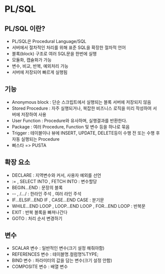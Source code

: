 # PL/SQL

## PL/SQL 이란?
- PL/SQL은 Procedural Language/SQL
- 서버에서 절차적인 처리를 위해 표준 SQL을 확장한 절차적 언어
- 블록(block) 구조로 여러 SQL문을 한번에 실행
- 모듈화, 캡슐화가 가능
- 변수, 비교, 반복, 예외처리 가능
- 서버에 저장되어 빠르게 실행됨

## 기능
- Anonymous block : 단순 스크립트에서 실행되는 블록 서버에 저장되지 않음
- Stored Procedure : 자주 실행되거나, 복잡한 비즈니스 로직을 미리 작성하여 서버에 저장하여 사용
- User Function : Procedure와 유사하며, 실행결과를 반환한다.
- Package : 여러 Procedure, Function 및 변수 등을 하나로 묶음
- Trigger : 테이블이나 뷰에 INSERT, UPDATE, DELETE등이 수행 전 또는 수행 후 자동 실행되는 Procedure
- 뻐스타 => PUSTA

## 확장 요소
- DECLARE : 지역변수와 커서, 사용자 예외를 선언
- := , SELECT  INTO , FETCH  INTO : 변수할당
- BEGIN…END	: 문장의 블록
- -- , /*…*/ : 한라인 주석 , 여러 라인 주석
- IF…ELSIF…END IF , CASE…END CASE : 분기문
- WHILE…END LOOP , LOOP…END LOOP , FOR…END LOOP : 반복문
- EXIT : 반복 블록을 빠져나간다
- GOTO : 처리 순서 변경하기


## 변수
- SCALAR 변수 : 일반적인 변수(크기 설정 해줘야함)
- REFERENCES 변수 : 테이블명.컬럼명%TYPE;
- BIND 변수 : 파라미터의 값을 담는 변수(크기 설정 안함)
- COMPOSITE 변수 : 배열 변수